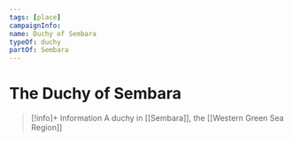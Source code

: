 ```yaml
---
tags: [place]
campaignInfo:
name: Duchy of Sembara
typeOf: duchy
partOf: Sembara
---
```

# The Duchy of Sembara
>[!info]+ Information
> A duchy in [[Sembara]], the [[Western Green Sea Region]]







